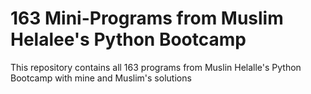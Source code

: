 # 163 Mini-Programs from Muslim Helalee's Python Bootcamp

 This repository contains all 163 programs from Muslin Helalle's Python Bootcamp with mine and Muslim's solutions
